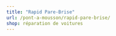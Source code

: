 ```yaml
---
title: "Rapid Pare-Brise"
url: /pont-a-mousson/rapid-pare-brise/
shop: réparation de voitures
---
```

